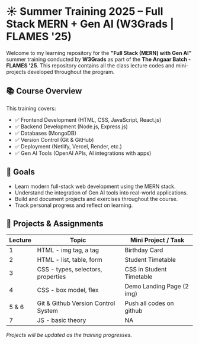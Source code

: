 # ☀️ Summer Training 2025 – Full Stack MERN + Gen AI (W3Grads | FLAMES '25)

Welcome to my learning repository for the **"Full Stack (MERN) with Gen AI"** summer training conducted by **W3Grads** as part of the **The Angaar Batch - FLAMES '25**. This repository contains all the class lecture codes and mini-projects developed throughout the program.

## 📚 Course Overview

This training covers:

- ✅ Frontend Development (HTML, CSS, JavaScript, React.js)  
- ✅ Backend Development (Node.js, Express.js)  
- ✅ Databases (MongoDB)  
- ✅ Version Control (Git & GitHub)  
- ✅ Deployment (Netlify, Vercel, Render, etc.)  
- ✅ Gen AI Tools (OpenAI APIs, AI integrations with apps)

## 🎯 Goals

- Learn modern full-stack web development using the MERN stack.  
- Understand the integration of Gen AI tools into real-world applications.  
- Build and document projects and exercises throughout the course.  
- Track personal progress and reflect on learning.

## 🚀 Projects & Assignments

| Lecture | Topic                                  | Mini Project / Task                    |
|---------|----------------------------------------|----------------------------------------|
| 1       | HTML - img tag, a tag                  | Birthday Card                          |
| 2       | HTML - list, table, form               | Student Timetable                      |
| 3       | CSS - types, selectors, properties     | CSS in Student Timetable               |
| 4       | CSS - box model, flex                  | Demo Landing Page (2 img)              |
| 5 & 6   | Git & Github Version Control System    | Push all codes on github               |
| 7       | JS - basic theory                      | NA                                     |

_Projects will be updated as the training progresses._

